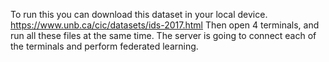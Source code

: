 To run this you can download this dataset in your local device.
https://www.unb.ca/cic/datasets/ids-2017.html
Then open 4 terminals, and run all these files at the same time. The server is going to connect each of the terminals and perform federated learning.
